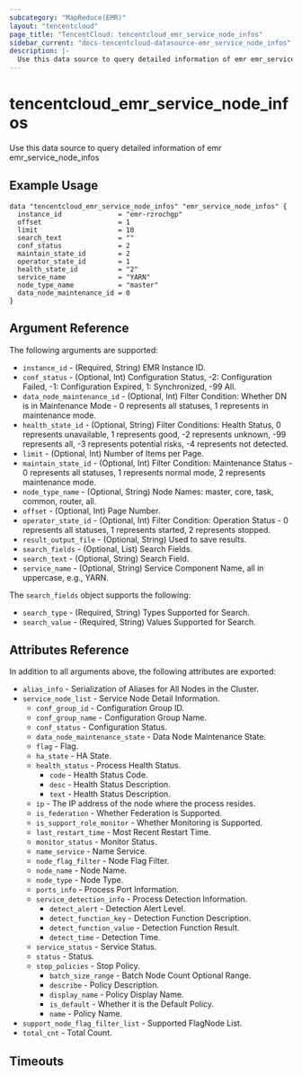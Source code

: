 ```yaml
---
subcategory: "MapReduce(EMR)"
layout: "tencentcloud"
page_title: "TencentCloud: tencentcloud_emr_service_node_infos"
sidebar_current: "docs-tencentcloud-datasource-emr_service_node_infos"
description: |-
  Use this data source to query detailed information of emr emr_service_node_infos
---
```


# tencentcloud_emr_service_node_infos

Use this data source to query detailed information of emr emr_service_node_infos

## Example Usage

```hcl
data "tencentcloud_emr_service_node_infos" "emr_service_node_infos" {
  instance_id              = "emr-rzrochgp"
  offset                   = 1
  limit                    = 10
  search_text              = ""
  conf_status              = 2
  maintain_state_id        = 2
  operator_state_id        = 1
  health_state_id          = "2"
  service_name             = "YARN"
  node_type_name           = "master"
  data_node_maintenance_id = 0
}
```

## Argument Reference

The following arguments are supported:

* `instance_id` - (Required, String) EMR Instance ID.
* `conf_status` - (Optional, Int) Configuration Status, -2: Configuration Failed, -1: Configuration Expired, 1: Synchronized, -99 All.
* `data_node_maintenance_id` - (Optional, Int) Filter Condition: Whether DN is in Maintenance Mode - 0 represents all statuses, 1 represents in maintenance mode.
* `health_state_id` - (Optional, String) Filter Conditions: Health Status, 0 represents unavailable, 1 represents good, -2 represents unknown, -99 represents all, -3 represents potential risks, -4 represents not detected.
* `limit` - (Optional, Int) Number of Items per Page.
* `maintain_state_id` - (Optional, Int) Filter Condition: Maintenance Status - 0 represents all statuses, 1 represents normal mode, 2 represents maintenance mode.
* `node_type_name` - (Optional, String) Node Names: master, core, task, common, router, all.
* `offset` - (Optional, Int) Page Number.
* `operator_state_id` - (Optional, Int) Filter Condition: Operation Status - 0 represents all statuses, 1 represents started, 2 represents stopped.
* `result_output_file` - (Optional, String) Used to save results.
* `search_fields` - (Optional, List) Search Fields.
* `search_text` - (Optional, String) Search Field.
* `service_name` - (Optional, String) Service Component Name, all in uppercase, e.g., YARN.

The `search_fields` object supports the following:

* `search_type` - (Required, String) Types Supported for Search.
* `search_value` - (Required, String) Values Supported for Search.

## Attributes Reference

In addition to all arguments above, the following attributes are exported:

* `alias_info` - Serialization of Aliases for All Nodes in the Cluster.
* `service_node_list` - Service Node Detail Information.
  * `conf_group_id` - Configuration Group ID.
  * `conf_group_name` - Configuration Group Name.
  * `conf_status` - Configuration Status.
  * `data_node_maintenance_state` - Data Node Maintenance State.
  * `flag` - Flag.
  * `ha_state` - HA State.
  * `health_status` - Process Health Status.
    * `code` - Health Status Code.
    * `desc` - Health Status Description.
    * `text` - Health Status Description.
  * `ip` - The IP address of the node where the process resides.
  * `is_federation` - Whether Federation is Supported.
  * `is_support_role_monitor` - Whether Monitoring is Supported.
  * `last_restart_time` - Most Recent Restart Time.
  * `monitor_status` - Monitor Status.
  * `name_service` - Name Service.
  * `node_flag_filter` - Node Flag Filter.
  * `node_name` - Node Name.
  * `node_type` - Node Type.
  * `ports_info` - Process Port Information.
  * `service_detection_info` - Process Detection Information.
    * `detect_alert` - Detection Alert Level.
    * `detect_function_key` - Detection Function Description.
    * `detect_function_value` - Detection Function Result.
    * `detect_time` - Detection Time.
  * `service_status` - Service Status.
  * `status` - Status.
  * `stop_policies` - Stop Policy.
    * `batch_size_range` - Batch  Node Count Optional Range.
    * `describe` - Policy Description.
    * `display_name` - Policy Display Name.
    * `is_default` - Whether it is the Default Policy.
    * `name` - Policy Name.
* `support_node_flag_filter_list` - Supported FlagNode List.
* `total_cnt` - Total Count.


## Timeouts

<no value>


